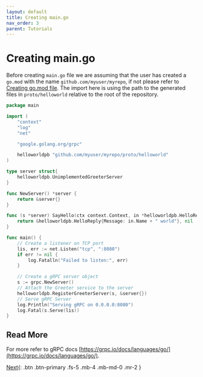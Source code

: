 ```yaml
---
layout: default
title: Creating main.go
nav_order: 3
parent: Tutorials
---
```


# Creating main.go

Before creating `main.go` file we are assuming that the user has created a `go.mod` with the name `github.com/myuser/myrepo`, if not please refer to [Creating go.mod file](introduction.md#creating-gomod-file). The import here is using the path to the generated files in `proto/helloworld` relative to the root of the repository.

```go
package main

import (
    "context"
    "log"
    "net"

    "google.golang.org/grpc"

    helloworldpb "github.com/myuser/myrepo/proto/helloworld"
)

type server struct{
    helloworldpb.UnimplementedGreeterServer
}

func NewServer() *server {
    return &server{}
}

func (s *server) SayHello(ctx context.Context, in *helloworldpb.HelloRequest) (*helloworldpb.HelloReply, error) {
    return &helloworldpb.HelloReply{Message: in.Name + " world"}, nil
}

func main() {
    // Create a listener on TCP port
    lis, err := net.Listen("tcp", ":8080")
    if err != nil {
        log.Fatalln("Failed to listen:", err)
    }

    // Create a gRPC server object
    s := grpc.NewServer()
    // Attach the Greeter service to the server
    helloworldpb.RegisterGreeterServer(s, &server{})
    // Serve gRPC Server
    log.Println("Serving gRPC on 0.0.0.0:8080")
    log.Fatal(s.Serve(lis))
}
```

## Read More

For more refer to gRPC docs [https://grpc.io/docs/languages/go/](https://grpc.io/docs/languages/go/).

[Next](adding_annotations.md){: .btn .btn-primary .fs-5 .mb-4 .mb-md-0 .mr-2 }
